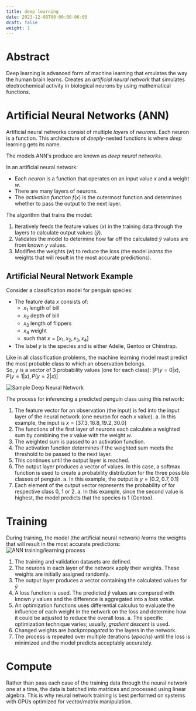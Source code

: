 ```yaml
---
title: deep learning
date: 2023-12-08T00:00:00-06:00
draft: false
weight: 1
---
```


# Abstract
Deep learning is advanced form of machine learning that emulates the way the human brain learns. 
Creates an *artificial neural network* that simulates electrochemical activity in biological neurons by using mathematical functions. 

# Artificial Neural Networks (ANN)
Artificial neural networks consist of multiple *layers* of *neurons*. Each neuron is a function. This architecture of *deeply*-nested functions is where *deep* learning gets its name. 

The models ANN's produce are known as *deep neural networks*.

In an artificial neural network:
- Each *neuron* is a function that operates on an input value $x$ and a weight $w$.
- There are many layers of neurons.
- The *activation function* $f(x)$ is the outermost function and determines whether to pass the output to the next layer.

The algorithm that trains the model: 
1. Iteratively feeds the feature values ($x$) in the training data through the layers to calculate output values ($\hat{y}$).
2. Validates the model to determine how far off the calculated $\hat{y}$ values are from known $y$ values.
3. Modifies the weights ($w$) to reduce the loss (the model *learns* the weights that will result in the most accurate predictions).

## Artificial Neural Network Example
Consider a classification model for penguin species:
- The feature data $x$ consists of:
  - $x_1$ length of bill
  - $x_2$ depth of bill
  - $x_3$ length of flippers
  - $x_4$ weight
  - such that $x=[x_1,x_2,x_3,x_4]$
- The label $y$ is the species and is either Adelie, Gentoo or Chinstrap.

Like in all classification problems, the machine learning model must predict the most probable class to which an observation belongs.  
So, $y$ is a vector of 3 probability values (one for each class): $[P(y=0|x), P(y=1|x), P(y=2|x)]$

![Sample Deep Neural Network](../deep-neural-network.png)

The process for inferencing a predicted penguin class using this network:
1. The feature vector for an observation (the input) is fed into the input layer of the neural network (one neuron for each $x$ value).
   a. In this example, the input is $x=[37.3, 16.8, 19.2, 30.0]$
2. The functions of the first layer of neurons each calculate a weighted sum by combining the $x$ value with the weight $w$.
3. The weighted sum is passed to an activation function.
4. The activation function determines if the weighted sum meets the threshold to be passed to the next layer.
5. This continues until the output layer is reached.
6. The output layer produces a vector of values. In this case, a softmax function is used to create a probability distribution for the three possible classes of penguin. 
   a. In this example, the output is $y=[0.2,0.7,0.1]$
7. Each element of the output vector represents the probability of for respective class 0, 1 or 2.
   a. In this example, since the second value is highest, the model predicts that the species is 1 (Gentoo).

# Training
During training, the model (the artificial neural network) *learns* the weights that will result in the most accurate predictions:
![ANN training/learning process](../ann-training-learning.png)  
1. The training and validation datasets are defined.
2. The neurons in each layer of the network apply their weights. These weights are initially assigned randomly.
3. The output layer produces a vector containing the calculated values for $\hat{y}$
4. A loss function is used. The predicted $\hat{y}$ values are compared with known $y$ values and the difference is aggregated into a *loss value*.
5. An optimization functions uses differential calculus to evaluate the influence of each weight in the network on the loss and determine how it could be adjusted to reduce the overall loss. 
   a. The specific optimization technique varies; usually, *gradient descent* is used.
6. Changed weights are *backpropagated* to the layers in the network.
7. The process is repeated over multiple iterations (*epochs*) until the loss is minimized and the model predicts acceptably accurately.

# Compute
Rather than pass each case of the training data through the neural network one at a time, the data is batched into matrices and processed using linear algebra. This is
why neural network training is best performed on systems with GPUs optimized for vector/matrix manipulation.